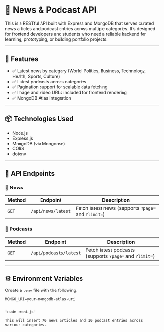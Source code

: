 # 📰 News & Podcast API

This is a RESTful API built with Express and MongoDB that serves curated news articles and podcast entries across multiple categories. It’s designed for frontend developers and students who need a reliable backend for learning, prototyping, or building portfolio projects.

---

## 🚀 Features

- ✅ Latest news by category (World, Politics, Business, Technology, Health, Sports, Culture)
- ✅ Latest podcasts across categories
- ✅ Pagination support for scalable data fetching
- ✅ Image and video URLs included for frontend rendering
- ✅ MongoDB Atlas integration

---

## 📦 Technologies Used

- Node.js
- Express.js
- MongoDB (via Mongoose)
- CORS
- dotenv

---

## 📂 API Endpoints

### 🔹 News
| Method | Endpoint | Description |
|--------|----------|-------------|
| `GET`  | `/api/news/latest` | Fetch latest news (supports `?page=` and `?limit=`) |

### 🔹 Podcasts
| Method | Endpoint | Description |
|--------|----------|-------------|
| `GET`  | `/api/podcasts/latest` | Fetch latest podcasts (supports `?page=` and `?limit=`) |

---

## ⚙️ Environment Variables

Create a `.env` file with the following:

```env
MONGO_URI=your-mongodb-atlas-uri


"node seed.js"

This will insert 70 news articles and 10 podcast entries across various categories.